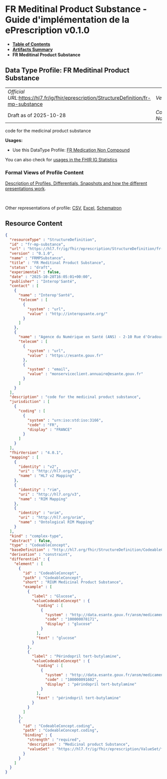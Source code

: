 # FR Meditinal Product Substance - Guide d'implémentation de la ePrescription v0.1.0

* [**Table of Contents**](toc.md)
* [**Artifacts Summary**](artifacts.md)
* **FR Meditinal Product Substance**

## Data Type Profile: FR Meditinal Product Substance 

| | |
| :--- | :--- |
| *Official URL*:https://hl7.fr/ig/fhir/eprescription/StructureDefinition/fr-mp-substance | *Version*:0.1.0 |
| Draft as of 2025-10-28 | *Computable Name*:FRMPSubstance |

 
code for the medicinal product substance 

**Usages:**

* Use this DataType Profile: [FR Medication Non Compound](StructureDefinition-fr-medication-noncompound.md)

You can also check for [usages in the FHIR IG Statistics](https://packages2.fhir.org/xig/ans.fhir.fr.eprescription|current/StructureDefinition/fr-mp-substance)

### Formal Views of Profile Content

 [Description of Profiles, Differentials, Snapshots and how the different presentations work](http://build.fhir.org/ig/FHIR/ig-guidance/readingIgs.html#structure-definitions). 

 

Other representations of profile: [CSV](StructureDefinition-fr-mp-substance.csv), [Excel](StructureDefinition-fr-mp-substance.xlsx), [Schematron](StructureDefinition-fr-mp-substance.sch) 



## Resource Content

```json
{
  "resourceType" : "StructureDefinition",
  "id" : "fr-mp-substance",
  "url" : "https://hl7.fr/ig/fhir/eprescription/StructureDefinition/fr-mp-substance",
  "version" : "0.1.0",
  "name" : "FRMPSubstance",
  "title" : "FR Meditinal Product Substance",
  "status" : "draft",
  "experimental" : false,
  "date" : "2025-10-28T16:05:01+00:00",
  "publisher" : "Interop'Santé",
  "contact" : [
    {
      "name" : "Interop'Santé",
      "telecom" : [
        {
          "system" : "url",
          "value" : "http://interopsante.org/"
        }
      ]
    },
    {
      "name" : "Agence du Numérique en Santé (ANS) - 2-10 Rue d'Oradour-sur-Glane, 75015 Paris",
      "telecom" : [
        {
          "system" : "url",
          "value" : "https://esante.gouv.fr"
        },
        {
          "system" : "email",
          "value" : "monserviceclient.annuaire@esante.gouv.fr"
        }
      ]
    }
  ],
  "description" : "code for the medicinal product substance",
  "jurisdiction" : [
    {
      "coding" : [
        {
          "system" : "urn:iso:std:iso:3166",
          "code" : "FR",
          "display" : "FRANCE"
        }
      ]
    }
  ],
  "fhirVersion" : "4.0.1",
  "mapping" : [
    {
      "identity" : "v2",
      "uri" : "http://hl7.org/v2",
      "name" : "HL7 v2 Mapping"
    },
    {
      "identity" : "rim",
      "uri" : "http://hl7.org/v3",
      "name" : "RIM Mapping"
    },
    {
      "identity" : "orim",
      "uri" : "http://hl7.org/orim",
      "name" : "Ontological RIM Mapping"
    }
  ],
  "kind" : "complex-type",
  "abstract" : false,
  "type" : "CodeableConcept",
  "baseDefinition" : "http://hl7.org/fhir/StructureDefinition/CodeableConcept",
  "derivation" : "constraint",
  "differential" : {
    "element" : [
      {
        "id" : "CodeableConcept",
        "path" : "CodeableConcept",
        "short" : "RIUM Medicinal Product Substance",
        "example" : [
          {
            "label" : "Glucose",
            "valueCodeableConcept" : {
              "coding" : [
                {
                  "system" : "http://data.esante.gouv.fr/ansm/medicament/codeSMS",
                  "code" : "100000078171",
                  "display" : "glucose"
                }
              ],
              "text" : "glucose"
            }
          },
          {
            "label" : "Périndopril tert-butylamine",
            "valueCodeableConcept" : {
              "coding" : [
                {
                  "system" : "http://data.esante.gouv.fr/ansm/medicament/codeSMS",
                  "code" : "100000091602",
                  "display" : "périndopril tert-butylamine"
                }
              ],
              "text" : "périndopril tert-butylamine"
            }
          }
        ]
      },
      {
        "id" : "CodeableConcept.coding",
        "path" : "CodeableConcept.coding",
        "binding" : {
          "strength" : "required",
          "description" : "Medicinal product Substance",
          "valueSet" : "https://hl7.fr/ig/fhir/eprescription/ValueSet/fr-substance-code"
        }
      }
    ]
  }
}

```
